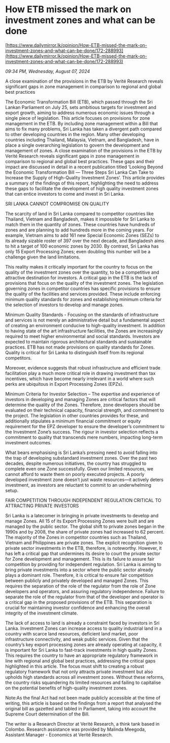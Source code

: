 # How ETB missed the mark on investment zones and what can be done

[https://www.dailymirror.lk/opinion/How-ETB-missed-the-mark-on-investment-zones-and-what-can-be-done/172-288993](https://www.dailymirror.lk/opinion/How-ETB-missed-the-mark-on-investment-zones-and-what-can-be-done/172-288993)

*09:34 PM, Wednesday, August 07, 2024*

A close examination of the provisions in the ETB by Verité Research reveals significant gaps in zone management in comparison to regional and global best practices

The Economic Transformation Bill (ETB), which passed through the Sri Lankan Parliament on July 25, sets ambitious targets for investment and export growth, aiming to address numerous economic issues through a single piece of legislation. This article focuses on provisions for zone management in the ETB. By including zone management within a Bill that aims to fix many problems, Sri Lanka has taken a divergent path compared to other developing countries in the region. Many other developing countries including Thailand, Malaysia, Vietnam, and Bangladesh, have in place a single overarching legislation to govern the development and management of zones. A close examination of the provisions in the ETB by Verité Research reveals significant gaps in zone management in comparison to regional and global best practices. These gaps and their impact are discussed in detail in a recent publication titled ‘Looking Beyond the Economic Transformation Bill — Three Steps Sri Lanka Can Take to Increase the Supply of High-Quality Investment Zones’. This article provides a summary of the findings of this report, highlighting the need to address these gaps to facilitate the development of high quality investment zones that can entice investors to come and invest in Sri Lanka.

SRI LANKA CANNOT COMPROMISE ON QUALITY

The scarcity of land in Sri Lanka compared to competitor countries like Thailand, Vietnam and Bangladesh, makes it impossible for Sri Lanka to match them in the quantity of zones. These countries have hundreds of zones and are planning to add hundreds more in the coming years. For example, Vietnam aims to add 161 new Special Economic Zones (SEZs) to its already sizable roster of 397 over the next decade, and Bangladesh aims to hit a target of 100 economic zones by 2030. By contrast, Sri Lanka has only 15 Export Processing Zones; even doubling this number will be a challenge given the land limitations.

This reality makes it critically important for the country to focus on the quality of the investment zones over the quantity, to be a competitive and attractive destination for investors. A critical gap in the ETB is the lack of provisions that focus on the quality of the investment zones. The legislation governing zones in competitor countries has specific provisions to ensure the quality of the facilities and services provided. These include enforcing minimum quality standards for zones and establishing minimum criteria for the selection of investors to develop and manage zones.

Minimum Quality Standards - Focusing on the standards of infrastructure and services is not merely an administrative detail but a fundamental aspect of creating an environment conducive to high-quality investment. In addition to having state of the art infrastructure facilities, the Zones are increasingly required to meet higher environmental and social standards. Investors are expected to maintain rigorous architectural standards and sustainable practices. ETB has not made provisions on quality standards for Zones. Quality is critical for Sri Lanka to distinguish itself from its regional competitors.

Moreover, evidence suggests that robust infrastructure and efficient trade facilitation play a much more critical role in drawing investment than tax incentives, which have become nearly irrelevant in a world where such perks are ubiquitous in Export Processing Zones (EPZs).

Minimum Criteria for Investor Selection – The expertise and experience of investors in developing and managing Zones are critical factors that will determine the quality of the Zones. Therefore, zone developers should be evaluated on their technical capacity, financial strength, and commitment to the project. The legislation in other countries provides for these, and additionally stipulates a minimum financial commitment or equity requirement for the EPZ developer to ensure the developer’s commitment to the Investment Zone’s success. The rigour in investor selection reflects a commitment to quality that transcends mere numbers, impacting long-term investment outcomes.

What bears emphasising is Sri Lanka’s pressing need to avoid falling into the trap of developing substandard investment zones. Over the past two decades, despite numerous initiatives, the country has struggled to complete even one Zone successfully. Given our limited resources, we cannot afford to waste them on poorly executed projects. A poorly developed investment zone doesn’t just waste resources—it actively deters investment, as investors are reluctant to commit to an underwhelming setup.

FAIR COMPETITION THROUGH INDEPENDENT REGULATION CRITICAL TO ATTRACTING PRIVATE INVESTORS

Sri Lanka is a latecomer in bringing in private investments to develop and manage Zones. All 15 of its Export Processing Zones were built and are managed by the public sector. The global shift to private zones began in the 1990s and by 2008, the share of private zones had increased to 62 percent. The majority of the Zones in competitor countries such as Thailand, Vietnam and Philippines are private zones. The explicit recognition given to private sector investments in the ETB, therefore, is noteworthy. However, it has left a critical gap that undermines its desire to court the private sector for Zone development and management. This is its failure to assure fair competition by providing for independent regulation. Sri Lanka is aiming to bring private investments into a sector where the public sector already plays a dominant role. Therefore, it is critical to ensure fair competition between publicly and privately developed and managed Zones. This requires the separation of the role of the regulator from the role of Zone developers and operators, and assuring regulatory independence. Failure to separate the role of the regulator from that of the developer and operator is a critical gap in the proposed provisions of the ETB. This separation is crucial for maintaining investor confidence and enhancing the overall integrity of the investment climate.

The lack of access to land is already a constraint faced by investors in Sri Lanka. Investment Zones can increase access to quality industrial land in a country with scarce land resources, deficient land market, poor infrastructure connectivity, and weak public services. Given that the country’s key export processing zones are already operating at capacity, it is important for Sri Lanka to fast-track investments in high quality Zones. This requires the country to have an appropriate regulatory framework in line with regional and global best practices, addressing the critical gaps highlighted in this article. The focus must shift to creating a robust regulatory framework that not only attracts private investment but also upholds high standards across all investment zones. Without these reforms, the country risks squandering its limited resources and failing to capitalise on the potential benefits of high-quality investment zones.

Note:As the final Act had not been made publicly accessible at the time of writing, this article is based on the findings from a report that analysed the original bill as gazetted and tabled in Parliament, taking into account the Supreme Court determination of the Bill.

The writer is a Research Director at Verité Research, a think tank based in Colombo. Research assistance was provided by Malinda Meegoda, Assistant Manager - Economics at Verité Research.

